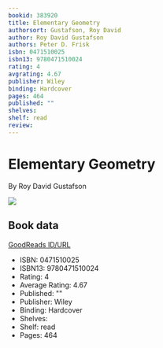 ```yaml
---
bookid: 383920
title: Elementary Geometry
authorsort: Gustafson, Roy David
author: Roy David Gustafson
authors: Peter D. Frisk
isbn: 0471510025
isbn13: 9780471510024
rating: 4
avgrating: 4.67
publisher: Wiley
binding: Hardcover
pages: 464
published: ""
shelves: 
shelf: read
review: 
---
```


# Elementary Geometry

By Roy David Gustafson

![](https://i.gr-assets.com/images/S/compressed.photo.goodreads.com/books/1388640715l/383920.jpg)

## Book data

[GoodReads ID/URL](https://www.goodreads.com/book/show/383920)

- ISBN: 0471510025
- ISBN13: 9780471510024
- Rating: 4
- Average Rating: 4.67
- Published: ""
- Publisher: Wiley
- Binding: Hardcover
- Shelves: 
- Shelf: read
- Pages: 464

